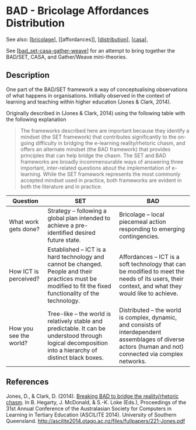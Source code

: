 # BAD - Bricolage Affordances Distribution 

See also: [[bricolage]], [[affordances]], [[distribution]], [[casa]], 

See [[bad_set-casa-gather-weave]] for an attempt to bring together the BAD/SET, CASA, and Gather/Weave mini-theories.

## Description

One part of the BAD/SET framework a way of conceptualising observations of what happens in organisations. Initially observed in the context of learning and teaching within higher education (Jones & Clark, 2014).

Originally described in (Jones & Clark, 2014) using the following table with the following explanation 

> The frameworks described here are important because they identify a mindset (the SET framework) that contributes significantly to the on-going difficulty in bridging the e-learning reality/rhetoric chasm, and offers an alternate mindset (the BAD framework) that provides principles that can help bridge the chasm. The SET and BAD frameworks are broadly incommensurable ways of answering three important, inter-related questions about the implementation of e-learning. While the SET framework represents the most commonly accepted mindset used in practice, both frameworks are evident in both the literature and in practice.

| Question | SET | BAD
| --- | --- | --- |
| What work gets done? |	Strategy – following a global plan intended to achieve a pre-identified desired future state. |	Bricolage – local piecemeal action responding to emerging contingencies. |
| How ICT is perceived? |	Established – ICT is a hard technology and cannot be changed. People and their practices must be modified to fit the fixed functionality of the technology. |	Affordances – ICT is a soft technology that can be modified to meet the needs of its users, their context, and what they would like to achieve. |
| How you see the world? |	Tree-like – the world is relatively stable and predictable. It can be understood through logical decomposition into a hierarchy of distinct black boxes. |	Distributed – the world is complex, dynamic, and consists of interdependent assemblages of diverse actors (human and not) connected via complex networks. |

## References 

Jones, D., & Clark, D. (2014). [Breaking BAD to bridge the reality/rhetoric chasm](https://djon.es/blog/2014/09/21/breaking-bad-to-bridge-the-realityrhetoric-chasm/). In B. Hegarty, J. McDonald, & S.-K. Loke (Eds.), Proceedings of the 31st Annual Conference of the Australasian Society for Computers in Learning in Tertiary Education (ASCILITE 2014). University of Southern Queensland. http://ascilite2014.otago.ac.nz/files/fullpapers/221-Jones.pdf




[//begin]: # "Autogenerated link references for markdown compatibility"
[bricolage]: ../Bricolage/bricolage "Bricolage"
[distribution]: ../Distribution/distribution "Distribution"
[casa]: casa "Contextually Appropriate Scaffolding Assemblages (CASA)"
[bad_set-casa-gather-weave]: bad_set-casa-gather-weave "The relationships between BAD/SET, CASA, and Gather/Weave"
[//end]: # "Autogenerated link references"